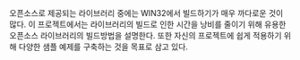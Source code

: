 오픈소스로 제공되는 라이브러리 중에는 WIN32에서 빌드하기가 매우 까다로운 것이 많다. 이 프로젝트에서는 라이브러리의 빌드로 인한 시간을 낭비를 줄이기 위해 유용한 오픈소스 라이브러리의 빌드방법을 설명한다. 또한 자신의 프로젝트에 쉽게 적용하기 위해 다양한 샘플 예제를 구축하는 것을 목표로 삼고 있다.